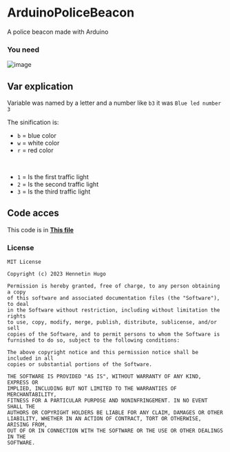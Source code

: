 # ArduinoPoliceBeacon
A police beacon made with Arduino

### You need
![image](https://user-images.githubusercontent.com/81523999/236409271-90286f8f-5ffa-4bde-a35b-10915e77df10.png)


## Var explication
Variable was named by a letter and a number like ``b3`` it was ``Blue led number 3``

The sinification is:
- ``b`` = blue color
- ``w`` = white color
- ``r`` = red color

<br>

- ``1`` = Is the first traffic light
- ``2`` = Is the second traffic light
- ``3`` = Is the third traffic light

## Code acces
This code is in **[This file](https://github.com/Zerbaib/ArduinoPoliceBeacon/blob/main/main/main.ino)**

### License
```
MIT License

Copyright (c) 2023 Hennetin Hugo

Permission is hereby granted, free of charge, to any person obtaining a copy
of this software and associated documentation files (the "Software"), to deal
in the Software without restriction, including without limitation the rights
to use, copy, modify, merge, publish, distribute, sublicense, and/or sell
copies of the Software, and to permit persons to whom the Software is
furnished to do so, subject to the following conditions:

The above copyright notice and this permission notice shall be included in all
copies or substantial portions of the Software.

THE SOFTWARE IS PROVIDED "AS IS", WITHOUT WARRANTY OF ANY KIND, EXPRESS OR
IMPLIED, INCLUDING BUT NOT LIMITED TO THE WARRANTIES OF MERCHANTABILITY,
FITNESS FOR A PARTICULAR PURPOSE AND NONINFRINGEMENT. IN NO EVENT SHALL THE
AUTHORS OR COPYRIGHT HOLDERS BE LIABLE FOR ANY CLAIM, DAMAGES OR OTHER
LIABILITY, WHETHER IN AN ACTION OF CONTRACT, TORT OR OTHERWISE, ARISING FROM,
OUT OF OR IN CONNECTION WITH THE SOFTWARE OR THE USE OR OTHER DEALINGS IN THE
SOFTWARE.

```
